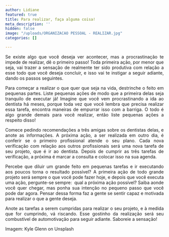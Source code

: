```yaml
---
author: Lidiane
featured: true
title: Para realizar, faça alguma coisa!
meta_description: ''
hidden: false
image: "/uploads/ORGANIZACAO PESSOAL - REALIZAR.jpg"
categories: []

---
```

<p align="justify">Se existe algo que você deseja ver acontecer, mas a procrastinação te impede de realizar, dê o primeiro passo! Toda primeira ação, por menor que seja, vai trazer a sensação de realmente ter sido produtiva com relação a esse todo que você deseja concluir, e isso vai te instigar a seguir adiante, dando os passos seguintes.

<p align="justify">Para começar a realizar o que quer que seja na vida, destrinche o feito em pequenas partes. Liste pequenas ações de modo que a primeira delas seja tranquilo de executar já! Imagine que você vem procrastinando a ida ao dentista há meses, porque toda vez que você lembra que precisa realizar essa tarefa, encontra maneiras de empurrar isso com a barriga. O todo é algo grande demais para você realizar, então liste pequenas ações a respeito disso!

<p align="justify">Comece pedindo recomendações a três amigas sobre os dentistas delas, e anote as informações. A próxima ação, a ser realizada em outro dia, é conferir se o primeiro profissional atende o seu plano. Cada nova verificação com relação aos outros profissionais será uma nova tarefa de seu projeto, que é ir ao dentista. Depois de cumprir as três tarefas de verificação, a próxima é marcar a consulta e colocar isso na sua agenda.

<p align="justify">Percebe que diluir um grande feito em pequenas tarefas e ir executando aos poucos torna o resultado possível? A primeira ação de todo grande projeto será sempre o que você pode fazer hoje, e depois que você executa uma ação, pergunte-se sempre:&nbsp; qual a próxima ação possível? Saiba aonde você quer chegar, mas ponha sua intenção no pequeno passo que você pode dar agora. Pensar dessa forma faz a gente se sentir capaz e motivada para realizar o que a gente deseja.

<p align="justify">Anote as tarefas a serem cumpridas para realizar o seu projeto, e à medida que for cumprindo, vá riscando. Esse gostinho da realização será seu combustível de automotivação para seguir adiante. Saboreie a sensação!

<p align="justify">Imagem: Kyle Glenn on Unsplash</p>